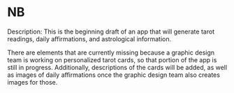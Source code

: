 # NB
Description:
This is the beginning draft of an app that will generate tarot readings, daily affirmations, and astrological information.

There are elements that are currently missing because a graphic design team is working on personalized tarot cards, so that portion of the app is still
in progress. Additionally, descriptions of the cards will be added, as well as images of daily affirmations once the graphic design team also creates 
images for those. 
